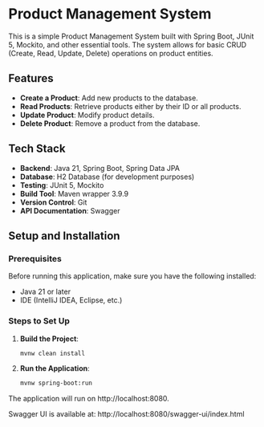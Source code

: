 # Product Management System

This is a simple Product Management System built with Spring Boot, JUnit 5, Mockito, and other essential tools. The system allows for basic CRUD (Create, Read, Update, Delete) operations on product entities.

## Features

- **Create a Product**: Add new products to the database.
- **Read Products**: Retrieve products either by their ID or all products.
- **Update Product**: Modify product details.
- **Delete Product**: Remove a product from the database.

## Tech Stack

- **Backend**: Java 21, Spring Boot, Spring Data JPA
- **Database**: H2 Database (for development purposes)
- **Testing**: JUnit 5, Mockito
- **Build Tool**: Maven wrapper 3.9.9
- **Version Control**: Git
- **API Documentation**: Swagger

## Setup and Installation

### Prerequisites

Before running this application, make sure you have the following installed:

- Java 21 or later
- IDE (IntelliJ IDEA, Eclipse, etc.)

### Steps to Set Up

1. **Build the Project**:
   ```bash
   mvnw clean install
2. **Run the Application**:
   ```bash
   mvnw spring-boot:run

The application will run on http://localhost:8080.

Swagger UI is available at: http://localhost:8080/swagger-ui/index.html